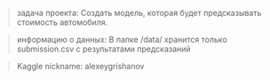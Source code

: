 > задача проекта: 
     Создать модель, которая будет предсказывать стоимость автомобиля.

> информацию о данных: 
    В папке /data/ хранится только submission.csv c результатами предсказаний

> Kaggle nickname: alexeygrishanov
